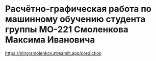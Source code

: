 # Расчётно-графическая работа по машинному обучению студента группы МО-221 Смоленкова Максима Ивановича
https://mlrgrsmolenkov.streamlit.app/prediction
